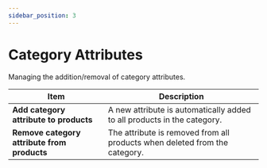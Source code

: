 ```yaml
---
sidebar_position: 3
---
```


# Category Attributes

Managing the addition/removal of category attributes.

| Item | Description |
|------|------------|
| **Add category attribute to products** | A new attribute is automatically added to all products in the category. |
| **Remove category attribute from products** | The attribute is removed from all products when deleted from the category. |
